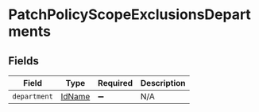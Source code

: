 # PatchPolicyScopeExclusionsDepartments


## Fields

| Field                                   | Type                                    | Required                                | Description                             |
| --------------------------------------- | --------------------------------------- | --------------------------------------- | --------------------------------------- |
| `department`                            | [IdName](../../models/shared/idname.md) | :heavy_minus_sign:                      | N/A                                     |